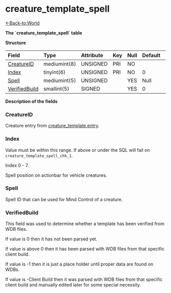 # creature_template_spell

[<-Back-to:World](database-world.md)

**The \`creature_template_spell\` table**

**Structure**

| Field | Type | Attribute | Key | Null | Default | Extra | Comment
:--- | :--- | :--- | :--- | :--- | :--- | :--- | :---
[CreatureID][1] | mediumint(8) | UNSIGNED | PRI | NO
[Index][2] | tinyint(6) | UNSIGNED | PRI | NO | 0
[Spell][3] | mediumint(5) | UNSIGNED | | YES | Null
[VerifiedBuild][4] | smallint(5) | SIGNED | | YES | 0

[1]: #creatureid
[2]: #index
[3]: #spell
[4]: #verifiedbuild

**Description of the fields**

### CreatureID

Creature entry from [creature_template.entry](creature_template#entry).

### Index

Value must be within this range. If above or under the SQL will fail on `creature_template_spell_chk_1`.

Index 0 - 7.

Spell position on actionbar for vehicle creatures.

### Spell

Spell ID that can be used for Mind Control of a creature.

### VerifiedBuild

This field was used to determine whether a template has been verified from WDB files.

If value is 0 then it has not been parsed yet.

If value is above 0 then it has been parsed with WDB files from that specific client build.

If value is -1 then it is just a place holder until proper data are found on WDBs.

If value is -Client Build then it was parsed with WDB files from that specific client build and manually edited later for some special necessity.
